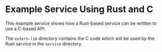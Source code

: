# Example Service Using Rust and C

This example service shows how a Rust-based service can be written to use a C-based
API.

The `extern-lib` directory contains the C code which will be used by the Rust
service in the `service` directory.